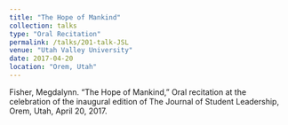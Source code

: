 ```yaml
---
title: "The Hope of Mankind"
collection: talks
type: "Oral Recitation"
permalink: /talks/201-talk-JSL
venue: "Utah Valley University"
date: 2017-04-20
location: "Orem, Utah"
---
```



Fisher, Megdalynn. “The Hope of Mankind,” Oral recitation at the celebration of the inaugural edition of The Journal of Student Leadership, Orem, Utah, April 20, 2017.
